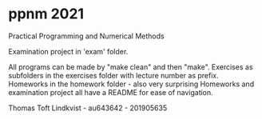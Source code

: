 # ppnm 2021
Practical Programming and Numerical Methods

Examination project in 'exam' folder.

All programs can be made by "make clean" and then "make".
Exercises as subfolders in the exercises folder with lecture number as prefix.
Homeworks in the homework folder - also very surprising
Homeworks and examination project all have a README for ease of navigation.

Thomas Toft Lindkvist - au643642 - 201905635
